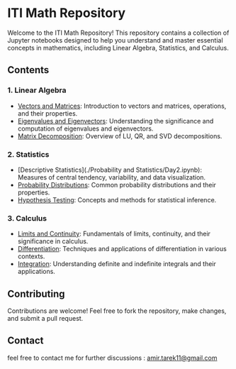 # ITI Math Repository
Welcome to the ITI Math Repository! This repository contains a collection of Jupyter notebooks designed to help you understand and master essential concepts in mathematics, including Linear Algebra, Statistics, and Calculus.
## Contents

### 1. Linear Algebra
- [Vectors and Matrices](./Linear_Algebra/Vectors_and_Matrices.ipynb): Introduction to vectors and matrices, operations, and their properties.
- [Eigenvalues and Eigenvectors](./Linear_Algebra/Eigenvalues_and_Eigenvectors.ipynb): Understanding the significance and computation of eigenvalues and eigenvectors.
- [Matrix Decomposition](./Linear_Algebra/Matrix_Decomposition.ipynb): Overview of LU, QR, and SVD decompositions.

### 2. Statistics
- [Descriptive Statistics](./Probability and Statistics/Day2.ipynb): Measures of central tendency, variability, and data visualization.
- [Probability Distributions](./Statistics/Probability_Distributions.ipynb): Common probability distributions and their properties.
- [Hypothesis Testing](./Statistics/Hypothesis_Testing.ipynb): Concepts and methods for statistical inference.

### 3. Calculus
- [Limits and Continuity](./Calculus/Limits_and_Continuity.ipynb): Fundamentals of limits, continuity, and their significance in calculus.
- [Differentiation](./Calculus/Differentiation.ipynb): Techniques and applications of differentiation in various contexts.
- [Integration](./Calculus/Integration.ipynb): Understanding definite and indefinite integrals and their applications.


## Contributing
Contributions are welcome! Feel free to fork the repository, make changes, and submit a pull request.

## Contact
feel free to contact me for further discussions : amir.tarek11@gmail.com
